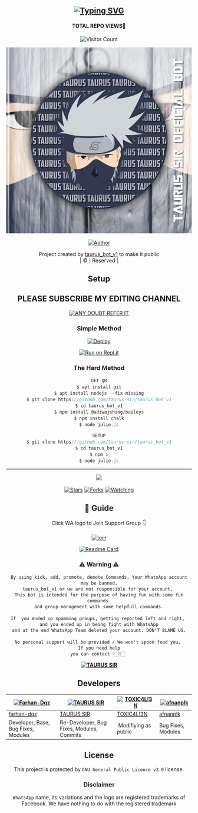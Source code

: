 <div align="center">

## [![Typing SVG](https://readme-typing-svg.herokuapp.com?font=Lemon+milk&color=F7000&lines=Welcome+to+taurus_bot_v1+WA+Bot+repo;Created+by+MUHAMMED;This+is+a+userbot+private+and+public+bot;With+more+features)](https://git.io/typing-svg)
#### TOTAL REPO VIEWS📍
![Visitor Count](https://profile-counter.glitch.me/taurus-sir/count.svg)

 </a>
</p>
<div align="center">
  <p align="center">
<img src=TAURUS-SIR-BOT.jpg>
</p>
  <p align="center">
<a href="https://github.com/taurus-sir"><img title="Author" src="https://img.shields.io/badge/Author-MUHAMMED-taurus-sir/taurus_bot_v1?color=blue&style=for-the-badge&logo=whatsapp"></a>
</p>
</div>
<p align="center">
Project created by <a href="https://github.com/taurus-sir">taurus_bot_v1</a> to make it public
    <br>
       | © |
        Reserved |
    <br> 
</p>

## Setup
<div align="center"> 


## PLEASE SUBSCRIBE MY EDITING CHANNEL

 [![ANY DOUBT REFER IT](https://www.linkpicture.com/q/YouTube-Logo-700x394.png)](https://youtube.com/channel/UCeYZqtAtdYq8VwSIkW34JMA)


  ### Simple Method
  
[![Deploy](https://www.herokucdn.com/deploy/button.svg)](https://heroku.com/deploy?template=https://github.com/taurus-sir/taurus_bot_v1) 
  
[![Run on Repl.it](https://repl.it/badge/github/quiec/whatsAlfa)](https://replit.com/@Farhandqz/JulieMwol)
  
### The Hard Method
```js
GET QR
$ apt install git
$ apt install nodejs --fix-missing
$ git clone https://github.com/taurus-sir/taurus_bot_v1
$ cd taurus_bot_v1
$ npm install @adiwajshing/baileys
$ npm install chalk
$ node julie.js
```
      
```js
SETUP
$ git clone https://github.com/taurus-sir/taurus_bot_v1
$ cd taurus_bot_v1
$ npm i
$ node julie.js
```

----

  <p align="center">
  <a href="httsp://github.com/taurus-sir/taurus_bot_v1">
    
<a href="https://github.com/taurus-sir/followers">
<img src="https://img.shields.io/github/repo-size/taurus-sir/taurus_bot_v1?color=green&label=Repo%20total%20size&style=plastic">
<p align="center">
<a href="https://github.com/taurus-sir/followers"
<img title="Followers" src="https://img.shields.io/github/followers/taurus-sir?color=blue&style=flat-square"></a>
<a href="https://github.com/taurus-sir/taurus_bot_v1/stargazers/"><img title="Stars" src="https://img.shields.io/github/stars/taurus-sir/taurus_bot_v1?color=blue&style=flat-square"></a>
<a href="https://github.com/taurus-sir/taurus_bot_v1/network/members"><img title="Forks" src="https://img.shields.io/github/forks/taurus-sir/taurus_bot_v1?color=blue&style=flat-square"></a>
<a href="https://github.com/taurus-sir/taurus_bot_v1/watchers"><img title="Watching" src="https://img.shields.io/github/watchers/taurus-sir/taurus_bot_v1?label=Watchers&color=blue&style=flat-square"></a>
</p>

## 📢 Guide
Click WA logo to Join Support Group 👇
    <br>
<br>
  [![join](https://github.com/Alien-alfa/PublicBot/blob/main/wlogo.svg.png)](https://chat.whatsapp.com/CbRlEux876XFsWQfIlOKty)
  <div align="center">
       
  [![Readme Card](https://github-readme-stats.vercel.app/api/pin/?username=taurus-sir&repo=taurus_bot_v1&theme=nightowl)](https://github.com/taurus-sir/taurus_bot_v1)
  </div>
    
### ⚠ Warning ⚠

```
By using kick, add, promote, demote Commands, Your WhatsApp account may be banned.
taurus_bot_v1 or we are not responsible for your account, 
This bot is intended for the purpose of having fun with some fun commands 
and group management with some helpfull commands.

If  you ended up spamming groups, getting reported left and right, 
and you ended up in being fight with WhatsApp
and at the end WhatsApp Team deleted your account. DON'T BLAME US.

No personal support will be provided / We won't spoon feed you. 
If you need help
you can contact 👇🏻👇🏻 
```
**[![TAURUS SIR](https://www.linkpicture.com/q/WHTSPP-LOGO.png)](http://wa.me/919961050829?text=Can%20you%20help%20bro)**

## Developers
  <div align="center">
    
  [![Farhan-Dqz](https://github.com/farhan-dqz.png?size=100)](https://github.com/farhan-dqz) | [![TAURUS SIR](https://github.com/taurus-sir.png?size=100)](https://github.com/taurus-sir) |  [![TOXIC4L!3N](https://github.com/Alien-alfa.png?size=100)](https://github.com/AI-VIKI) | [![afnanplk](https://github.com/afnanplk.png?size=100)](https://github.com/afnanplk) 
----|----|----|----
[farhan-dqz](https://github.com/farhan-dqz) | [TAURUS SIR](https://github.com/taurus-sir) | [TOXIC4L!3N](https://github.com/AI-VIKI) | [afnanplk](https://github.com/afnanplk) 
Developer, Base, Bug Fixes, Modules| Re-Developer, Bug Fixes, Modules, Commits |  Modifiying  as   public | Bug Fixes, Modules 
  </div>
    


## License
This project is protected by `GNU General Public Licence v3.0` license.

### Disclaimer
`WhatsApp` name, its variations and the logo are registered trademarks of Facebook. We have nothing to do with the registered trademark
